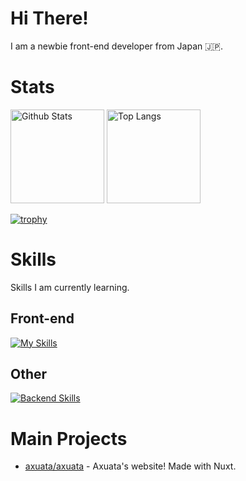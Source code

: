 # Hi There!
I am a newbie front-end developer from Japan 🇯🇵.

# Stats
<p align="left">
    <img alt="Github Stats" height="150px" src="https://github-readme-stats.vercel.app/api/top-langs/?username=axuata&layout=compact" />
    <img alt="Top Langs" height="150px" src="https://github-readme-stats.vercel.app/api?username=axuata" />
</p>

[![trophy](https://github-profile-trophy.vercel.app/?username=axuata&column=6)](https://github.com/ryo-ma/github-profile-trophy)

# Skills
Skills I am currently learning.
## Front-end
[![My Skills](https://skillicons.dev/icons?i=html,css,js,ts,vue,nuxt)](https://skillicons.dev)
## Other
[![Backend Skills](https://skillicons.dev/icons?i=java,cs,rust)](https://skillicons.dev)

# Main Projects
- [axuata/axuata](https://github.com/axuata/axuata) - Axuata's website! Made with Nuxt.